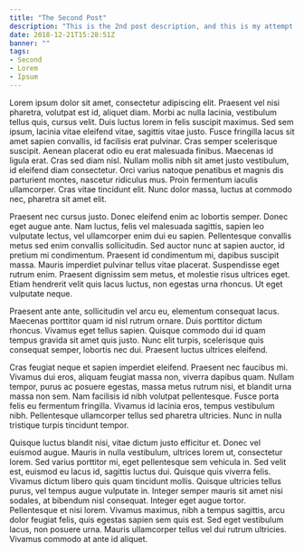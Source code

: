 ```yaml
---
title: "The Second Post"
description: "This is the 2nd post description, and this is my attempt to make it much longer and more annoying for the reader - in an attempt to see if it breaks the layout of the site. Will it?"
date: 2018-12-21T15:28:51Z
banner: ""
tags:
- Second
- Lorem
- Ipsum
---
```


Lorem ipsum dolor sit amet, consectetur adipiscing elit. Praesent vel nisi pharetra, volutpat est id, aliquet diam. Morbi ac nulla lacinia, vestibulum tellus quis, cursus velit. Duis luctus lorem in felis suscipit maximus. Sed sem ipsum, lacinia vitae eleifend vitae, sagittis vitae justo. Fusce fringilla lacus sit amet sapien convallis, id facilisis erat pulvinar. Cras semper scelerisque suscipit. Aenean placerat odio eu erat malesuada finibus. Maecenas id ligula erat. Cras sed diam nisl. Nullam mollis nibh sit amet justo vestibulum, id eleifend diam consectetur. Orci varius natoque penatibus et magnis dis parturient montes, nascetur ridiculus mus. Proin fermentum iaculis ullamcorper. Cras vitae tincidunt elit. Nunc dolor massa, luctus at commodo nec, pharetra sit amet elit.

Praesent nec cursus justo. Donec eleifend enim ac lobortis semper. Donec eget augue ante. Nam luctus, felis vel malesuada sagittis, sapien leo vulputate lectus, vel ullamcorper enim dui eu sapien. Pellentesque convallis metus sed enim convallis sollicitudin. Sed auctor nunc at sapien auctor, id pretium mi condimentum. Praesent id condimentum mi, dapibus suscipit massa. Mauris imperdiet pulvinar tellus vitae placerat. Suspendisse eget rutrum enim. Praesent dignissim sem metus, et molestie risus ultrices eget. Etiam hendrerit velit quis lacus luctus, non egestas urna rhoncus. Ut eget vulputate neque.

Praesent ante ante, sollicitudin vel arcu eu, elementum consequat lacus. Maecenas porttitor quam id nisl rutrum ornare. Duis porttitor dictum rhoncus. Vivamus eget tellus sapien. Quisque commodo dui id quam tempus gravida sit amet quis justo. Nunc elit turpis, scelerisque quis consequat semper, lobortis nec dui. Praesent luctus ultrices eleifend.

Cras feugiat neque et sapien imperdiet eleifend. Praesent nec faucibus mi. Vivamus dui eros, aliquam feugiat massa non, viverra dapibus quam. Nullam tempor, purus ac posuere egestas, massa metus rutrum nisi, et blandit urna massa non sem. Nam facilisis id nibh volutpat pellentesque. Fusce porta felis eu fermentum fringilla. Vivamus id lacinia eros, tempus vestibulum nibh. Pellentesque ullamcorper tellus sed pharetra ultricies. Nunc in nulla tristique turpis tincidunt tempor.

Quisque luctus blandit nisi, vitae dictum justo efficitur et. Donec vel euismod augue. Mauris in nulla vestibulum, ultrices lorem ut, consectetur lorem. Sed varius porttitor mi, eget pellentesque sem vehicula in. Sed velit est, euismod eu lacus id, sagittis luctus dui. Quisque quis viverra felis. Vivamus dictum libero quis quam tincidunt mollis. Quisque ultricies tellus purus, vel tempus augue vulputate in. Integer semper mauris sit amet nisi sodales, at bibendum nisl consequat. Integer eget augue tortor. Pellentesque et nisi lorem. Vivamus maximus, nibh a tempus sagittis, arcu dolor feugiat felis, quis egestas sapien sem quis est. Sed eget vestibulum lacus, non posuere urna. Mauris ullamcorper tellus vel dui rutrum ultricies. Vivamus commodo at ante id aliquet.
